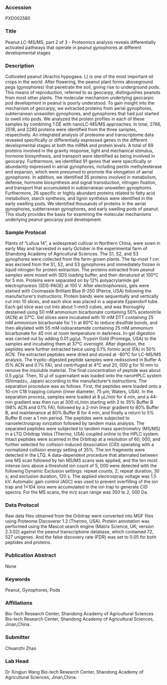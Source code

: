 ### Accession
PXD002580

### Title
Peanut LC-MS/MS, part 2 of 3 -  Proteomics analysis reveals differentially activated pathways that operate in peanut gynophores at different developmental stages

### Description
Cultivated peanut (Arachis hypogaea. L) is one of the most important oil crops in the world. After flowering, the peanut plant forms aboveground pegs (gynophores) that penetrate the soil, giving rise to underground pods. This means of reproduction, referred to as geocarpy, distinguishes peanuts from most other plants. The molecular mechanism underlying geocarpic pod development in peanut is poorly understood. To gain insight into the mechanism of geocarpy, we extracted proteins from aerial gynophores, subterranean unswollen gynophores, and gynophores that had just started to swell into pods. We analyzed the protein profiles in each of these samples by combining 1 DE with nanoLC-MS/MS approaches. In total, 2766, 2518, and 2280 proteins were identified from the three samples, respectively. An integrated analysis of proteome and transcriptome data revealed specifically or differentially expressed genes in the different developmental stages at both the mRNA and protein levels. A total of 69 proteins involved in the gravity response, light and mechanical stimulus, hormone biosynthesis, and transport were identified as being involved in geocarpy. Furthermore, we identified 91 genes that were specifically or abundantly expressed in aerial gynophores, including pectin methylesterase and expansin, which were presumed to promote the elongation of aerial gynophores. In addition, we identified 35 proteins involved in metabolism, defense, hormone biosynthesis and signal transduction, nitrogen fixation, and transport that accumulated in subterranean unswellen gynophores. Furthermore, 26 specific or highly abundant proteins related to fatty acid metabolism, starch synthesis, and lignin synthesis were identified in the early swelling pods. We identified thousands of proteins in the aerial gynophores, subterranean gynophores, and early swelling pods of peanut. This study provides the basis for examining the molecular mechanisms underlying peanut geocarpy pod development.

### Sample Protocol
Plants of “Luhua 14”, a widespread cultivar in Northern China, were sown in early May and harvested in early October in the experimental farm of Shandong Academy of Agricultural Sciences. The S1, S2, and S3 gynophores were collected from the farm-grown plants. The tip-most 1 cm was excised from the S1, S2, and S3 gynophores and immediately frozen in liquid nitrogen for protein extraction. The proteins extracted from peanut samples were mixed with SDS loading buffer, and then denatured at 100℃ for 5 min. Proteins were separated on by 12% polyacrylamide gel electrophoresis (SDS-PAGE) at 100 V. After electrophoresis, gels were stained with Coomassie Brilliant Blue R-250 (Pierce, USA) following the manufacturer’s instructions. Protein bands were sequentially and vertically cut into 10 slices, and each slice was placed in a separate Eppendorf tube. Each gel slice was cut into about 1-mm3 cubes, and was thoroughly destained using 50 mM ammonium bicarbonate containing 50% acetonitrile (ACN) at 37℃. Gel slices were incubated with 10 mM DTT containing 25 mM ammonium bicarbonate for 1 h at 60°C to reduce disulfide bonds, and then alkylated with 55 mM iodoacetamide containing 25 mM ammonium bicarbonate for 45 min at room temperature in darkness. In-gel digestion was carried out by adding 0.01 µg/µL Trypsin Gold (Promega, USA) to the samples and incubating them at 37℃ overnight. After digestion, the peptides were further extracted twice using 0.1% formic acid (FA) in 50% ACN. The extracted peptides were dried and stored at -80℃ for LC-MS/MS analysis.  The tryptic-digested peptide samples were redissolved in Buffer A (5% ACN and 0.1% FA), and centrifuged at 4℃ and 20, 000 g for 10 min to remove the insoluble material. The final concentration of peptide was about 0.5 µg/µl. Then, 10 µl of supernatant was loaded onto the nanoHPLC system (Shimadzu, Japan) according to the manufacturer’s instructions. The separation procedure was as follows. First, the peptides were loaded onto a 10-cm C18 trapping column (inner diameter, 75 μm; Waters, USA). In the separation process, samples were loaded at 8 μL/min for 4 min, and a 44-min gradient was then run at 300 nL/min starting with 2 to 35% Buffer B (98% ACN and 0.1% FA), followed by a 2-min linear gradient to 80% Buffer B, and maintenance at 80% Buffer B for 4 min, and finally a return to 5% Buffer B over a 1 min period. The peptides were subjected to nanoelectrospray ionization followed by tandem mass analysis. The separated peptides were subjected to tandem mass spectrometry (MS/MS) in a LTQ Orbitrap Velos (Thermo, USA) coupled online to the HPLC system. Intact peptides were scanned in the Orbitrap at a resolution of 60, 000, and further selected for collision-induced dissociation (CID) operating with a normalized collision energy setting of 35%. The ion fragments were detected in the LTQ. A data-dependent procedure that alternated between one MS scan followed by ten MS/MS scans was applied, and the ten most intense ions above a threshold ion count of 5, 000 were detected with the following Dynamic Exclusion settings: repeat counts, 2; repeat duration, 30 s; and exclusion duration, 120 s. The applied electrospray voltage was 1.5 kV. Automatic gain control (AGC) was used to prevent overfilling of the ion trap and 1×104 ions were accumulated in the ion trap to generate CID spectra. For the MS scans, the m/z scan range was 350 to 2, 000 Da.

### Data Protocol
Raw data files obtained from the Orbitrap were converted into MGF files using Proteome Discoverer 1.2 (Thermo, USA). Protein annotation was performed using the Mascot search engine (Matrix Science, UK; version 2.3.02) against the peanut transcriptome database, which contained 72, 527 unigenes. And the false discovery rate (FDR) was set to 0.05 for both peptides and proteins.

### Publication Abstract
None

### Keywords
Peanut, Gynophores, Pods

### Affiliations
Bio-Tech Research Center, Shandong Academy of Agricultural Sciences
Bio-tech Research Center, Shandong Academy of Agricultural Sciences, Jinan,China.

### Submitter
Chuanzhi Zhao

### Lab Head
Dr Xingjun Wang
Bio-tech Research Center, Shandong Academy of Agricultural Sciences, Jinan,China.


